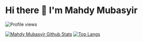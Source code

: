 # Hi there 👋 I'm Mahdy Mubasyir 
![Profile views](https://gpvc.arturio.dev/mubasyir19)

[![Mahdy Mubasyir Github Stats](https://github-readme-stats.vercel.app/api?username=mubasyir19&count_private=true&theme=default&show_icons=true)](https://github.com/elfinsanjaya12)
[![Top Langs](https://github-readme-stats.vercel.app/api/top-langs/?username=mubasyir19&layout=compact)](https://github.com/mubasyir19)

<!--
**mubasyir19/mubasyir19** is a ✨ _special_ ✨ repository because its `README.md` (this file) appears on your GitHub profile.

Here are some ideas to get you started:

- 🔭 I’m currently working on ...
- 🌱 I’m currently learning ...
- 👯 I’m looking to collaborate on ...
- 🤔 I’m looking for help with ...
- 💬 Ask me about ...
- 📫 How to reach me: ...
- 😄 Pronouns: ...
- ⚡ Fun fact: ...
-->
